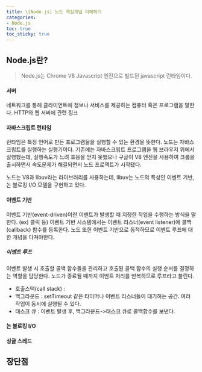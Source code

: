 ```yaml
---
title: \[Node.js] 노드 핵심개념 이해하기
categories:
- Node.js
toc: true
toc_sticky: true
---
```


## Node.js란?

> Node.js는 Chrome V8 Javascript 엔진으로 빌드된 javascript 런타임이다.

#### 서버

네트워크를 통해 클라이언트에 정보나 서비스를 제공하는 컴퓨터 혹은 프로그램을 말한다.
HTTP와 웹 서버에 관련 링크 


#### 자바스크립트 런타임

런타임은 특정 언어로 만든 프로그램들을 실행할 수 있는 환경을 뜻한다. 노드는 자바스크립트를 실행하는 실행기이다.
기존에는 자바스크립트 프로그램을 웹 브라우저 위에서 실행했는데, 실행속도가 느려 호응을 얻지 못했으나
구글이 V8 엔진을 사용하여 크롬을 출시하면서 속도문제가 해결되면서 노드 프로젝트가 시작됐다.

노드는 V8과 libuv라는 라이브러리를 사용하는데, libuv는 노드의 특성인 이벤트 기반, 논 블로킹 I/O 모델을 구현하고 있다.


#### 이벤트 기반

이벤트 기반(event-driven)이란 이벤트가 발생할 때 지정한 작업을 수행하는 방식을 말한다. (ex) 클릭 등)
이벤트 기반 시스템에서는 이벤트 리스너(event listener)에 콜백(callback) 함수를 등록한다. 
노드 또한 이벤트 기반으로 동작하므로 이벤트 루프에 대한 개념을 다져야한다.


##### 이벤트 루프

이벤트 발생 시 호출할 콜백 함수들을 관리하고 호출된 콜백 함수의 실행 순서를 결정하는 역할을 담당한다. 노드가 종료될 때까지 이벤트 처리를 반복하므로 루프라고 불린다.

* 호출스택(call stack) : 
* 백그라운드 : setTimeout 같은 타이머나 이벤트 리스너들이 대기하는 공간. 여러 작업이 동시에 실행될 수 있다.
* 태스크 큐 : 이벤트 발생 후, 백그라운드->태스크 큐로 콜백함수를 보낸다. 


#### 논 블로킹 I/O

#### 싱글 스레드


## 장단점